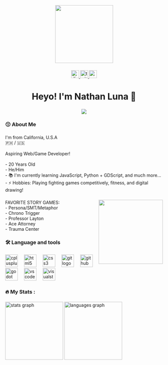 <div align="center">
  <img height="185" src="https://pbs.twimg.com/media/EVCVgkbUcAEFzxv.png"  />
</div>

###

<div align="center">
  <a href="https://discordapp.com/users/1120971951880548372" target="_blank">
    <img src="https://img.shields.io/static/v1?message=Discord&logo=discord&label=&color=7289DA&logoColor=white&labelColor=&style=for-the-badge" height="25" alt="discord logo"  />
  </a>
  <a href="https://www.twitch.tv/sunny_fgc" target="_blank">
    <img src="https://img.shields.io/static/v1?message=Twitch&logo=twitch&label=&color=9146FF&logoColor=white&labelColor=&style=for-the-badge" height="25" alt="twitch logo"  />
  </a>
  <a href="https://www.youtube.com/@Sunny_FGC" target="_blank">
    <img src="https://img.shields.io/static/v1?message=Youtube&logo=youtube&label=&color=FF0000&logoColor=white&labelColor=&style=for-the-badge" height="25" alt="youtube logo"  />
  </a>
</div>

###

<h1 align="center">Heyo! I'm Nathan Luna 👋</h1>

###

<div align="center">
  <img src="https://visitor-badge.laobi.icu/badge?page_id=njmoon21.njmoon21&left_color=gray&right_color=blueviolet"  />
</div>

###

<h3 align="left">😗 About Me</h3>

###

<p align="left">I'm from California, U.S.A<br>🇵🇭 / 🇺🇸<br><br>Aspiring Web/Game Developer!<br><br>- 20 Years Old<br>- He/Him<br>- 📚 I'm currently learning JavaScript, Python + GDScript, and much more...<br>- ⚡ Hobbies: Playing fighting games competitively, fitness,  and digital drawing!</p>

###

<img align="right" height="205" src="https://media1.tenor.com/m/X22pNlJZ2_MAAAAC/persona-5-persona-5-joker.gif"  />

###

<p align="left">FAVORITE STORY GAMES:<br>- Persona/SMT/Metaphor<br>- Chrono Trigger<br>- Professor Layton<br>- Ace Attorney<br>- Trauma Center</p>

###

<h3 align="left">🛠 Language and tools</h3>

###

<div align="left">
  <img src="https://skillicons.dev/icons?i=cpp" height="40" alt="cplusplus logo"  />
  <img width="12" />
  <img src="https://skillicons.dev/icons?i=html" height="40" alt="html5 logo"  />
  <img width="12" />
  <img src="https://skillicons.dev/icons?i=css" height="40" alt="css3 logo"  />
  <img width="12" />
  <img src="https://skillicons.dev/icons?i=git" height="40" alt="git logo"  />
  <img width="12" />
  <img src="https://skillicons.dev/icons?i=github" height="40" alt="github logo"  />
  <img width="12" />
  <img src="https://skillicons.dev/icons?i=godot" height="40" alt="godot logo"  />
  <img width="12" />
  <img src="https://cdn.jsdelivr.net/gh/devicons/devicon/icons/vscode/vscode-original.svg" height="40" alt="vscode logo"  />
  <img width="12" />
  <img src="https://cdn.jsdelivr.net/gh/devicons/devicon/icons/visualstudio/visualstudio-plain.svg" height="40" alt="visualstudio logo"  />
</div>

###

<h3 align="left">🔥   My Stats :</h3>

###

<div align="left">
  <img src="https://github-readme-stats.vercel.app/api?username=njmoon21&hide_title=false&hide_rank=true&show_icons=true&include_all_commits=true&count_private=true&disable_animations=false&theme=dark&locale=en&hide_border=false&order=1" height="185" alt="stats graph"  />
  <img src="https://github-readme-stats.vercel.app/api/top-langs?username=njmoon21&locale=en&hide_title=false&layout=compact&card_width=320&langs_count=4&theme=dark&hide_border=false&order=2" height="185" alt="languages graph"  />
</div>

###
